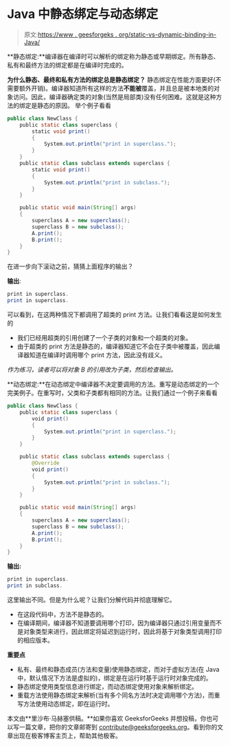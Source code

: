 # Java 中静态绑定与动态绑定

> 原文:[https://www . geesforgeks . org/static-vs-dynamic-binding-in-Java/](https://www.geeksforgeeks.org/static-vs-dynamic-binding-in-java/)

**静态绑定:**编译器在编译时可以解析的绑定称为静态或早期绑定。所有静态、私有和最终方法的绑定都是在编译时完成的。

**为什么静态、最终和私有方法的绑定总是静态绑定？**
静态绑定在性能方面更好(不需要额外开销)。编译器知道所有这样的方法**不能被**覆盖，并且总是被本地类的对象访问。因此，编译器确定类的对象(当然是局部类)没有任何困难。这就是这种方法的绑定是静态的原因。
举个例子看看

```java
public class NewClass {
    public static class superclass {
        static void print()
        {
            System.out.println("print in superclass.");
        }
    }
    public static class subclass extends superclass {
        static void print()
        {
            System.out.println("print in subclass.");
        }
    }

    public static void main(String[] args)
    {
        superclass A = new superclass();
        superclass B = new subclass();
        A.print();
        B.print();
    }
}
```

在进一步向下滚动之前，猜猜上面程序的输出？

**输出**:

```java
print in superclass.
print in superclass.

```

可以看到，在这两种情况下都调用了超类的 print 方法。让我们看看这是如何发生的

*   我们已经用超类的引用创建了一个子类的对象和一个超类的对象。
*   由于超类的 print 方法是静态的，编译器知道它不会在子类中被覆盖，因此编译器知道在编译时调用哪个 print 方法，因此没有歧义。

*作为练习，读者可以将对象 B 的引用改为子类，然后检查输出。*

**动态绑定:**在动态绑定中编译器不决定要调用的方法。重写是动态绑定的一个完美例子。在重写时，父类和子类都有相同的方法。让我们通过一个例子来看看

```java
public class NewClass {
    public static class superclass {
        void print()
        {
            System.out.println("print in superclass.");
        }
    }

    public static class subclass extends superclass {
        @Override
        void print()
        {
            System.out.println("print in subclass.");
        }
    }

    public static void main(String[] args)
    {
        superclass A = new superclass();
        superclass B = new subclass();
        A.print();
        B.print();
    }
}
```

**输出:**

```java
print in superclass.
print in subclass.

```

这里输出不同。但是为什么呢？让我们分解代码并彻底理解它。

*   在这段代码中，方法不是静态的。
*   在编译期间，编译器不知道要调用哪个打印，因为编译器只通过引用变量而不是对象类型来进行，因此绑定将延迟到运行时，因此将基于对象类型调用打印的相应版本。

**重要点**

*   私有、最终和静态成员(方法和变量)使用静态绑定，而对于虚拟方法(在 Java 中，默认情况下方法是虚拟的)，绑定是在运行时基于运行时对象完成的。
*   静态绑定使用类型信息进行绑定，而动态绑定使用对象来解析绑定。
*   重载方法使用静态绑定来解析(当有多个同名方法时决定调用哪个方法)，而重写方法使用动态绑定，即在运行时。

本文由**里沙布·马赫塞供稿。**如果你喜欢 GeeksforGeeks 并想投稿，你也可以写一篇文章，把你的文章邮寄到 contribute@geeksforgeeks.org。看到你的文章出现在极客博客主页上，帮助其他极客。